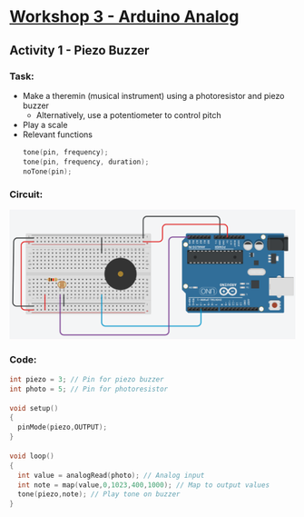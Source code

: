 # [Workshop 3 - Arduino Analog](https://bmesbuildteamucla.github.io/workshops/workshop-3--arduino-analog)

## Activity 1 - Piezo Buzzer

### Task:
* Make a theremin (musical instrument) using a photoresistor and piezo buzzer
  - Alternatively, use a potentiometer to control pitch
* Play a scale
* Relevant functions
  ```c++
  tone(pin, frequency);
  tone(pin, frequency, duration);
  noTone(pin);
  ```

### Circuit:
![Circuit](https://github.com/bmesbuildteamucla/bmesbuildteamucla.github.io/blob/81682143ed45909f4c51086dd34fbe8f0fda102c/workshops/workshop-3--arduino-analog/activity-1--piezo-buzzer/Workshop%203%20Activity%201.png)

### Code:
```c++
int piezo = 3; // Pin for piezo buzzer
int photo = 5; // Pin for photoresistor

void setup()
{
  pinMode(piezo,OUTPUT);
}

void loop()
{
  int value = analogRead(photo); // Analog input
  int note = map(value,0,1023,400,1000); // Map to output values
  tone(piezo,note); // Play tone on buzzer
}
```
